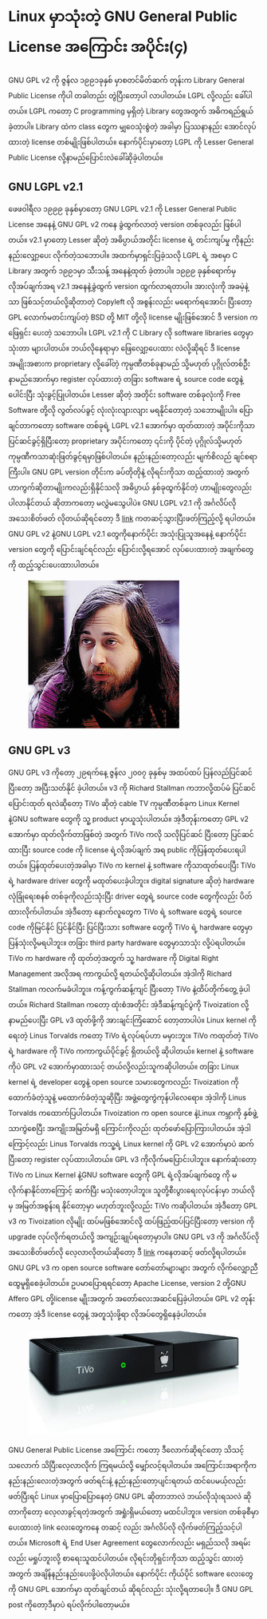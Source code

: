# Linux မှာသုံးတဲ့ GNU General Public License အကြောင်း အပိုင်း(၄)

GNU GPL v2 ကို ဇွန်လ ၁၉၉၁ခုနှစ် မှာစတင်မိတ်ဆက် တုန်းက Library General Public License ကိုပါ တခါတည်း တွဲပြီးတော့ပါ လာပါတယ်။ LGPL လို့လည်း ခေါ်ပါတယ်။ LGPL ကတော့ C programming မှရှိတဲ့ Library တွေအတွက် အဓိကရည်ရွယ် ခဲ့တာပါ။ Library ထဲက class တွေက မျှဝေသုံးစွဲတဲ့ အခါမှာ ပြဿနာနည်း အောင်လုပ်ထားတဲ့ license တစ်မျိုးဖြစ်ပါတယ်။ နောက်ပိုင်းမှာတော့ LGPL ကို Lesser General Public License လို့နာမည်ပြောင်းလဲခေါ်ဆိုခဲ့ပါတယ်။

## GNU LGPL v2.1

ဖေဖဝါရီလ ၁၉၉၉ ခုနှစ်မှာတော့ GNU LGPL v2.1 ကို Lesser General Public License အနေနဲ့ GNU GPL v2 ကနေ ခွဲထွက်လာတဲ့ version တစ်ခုလည်း ဖြစ်ပါတယ်။ v2.1 မှာတော့ Lesser ဆိုတဲ့ အဓိပ္ပာယ်အတိုင်း license ရဲ့ တင်းကျပ်မှု ကိုနည်းနည်းလျှော့ပေး လိုက်တဲ့သဘောပါ။ အထက်မှာရှင်းပြခဲ့သလို LGPL ရဲ့ အစမှာ C Library အတွက် ၁၉၉၁မှာ သီးသန့် အနေနဲ့ထုတ် ခဲ့တာပါ။ ၁၉၉၉ ခုနှစ်ရောက်မှ လိုအပ်ချက်အရ v2.1 အနေနဲ့ခွဲထွက် version ထွက်လာရတာပါ။ အားလုံးကို အခမဲ့နဲ့သာ ဖြစ်သင့်တယ်လို့ဆိုတာတဲ့ Copyleft လို အစွန်းလည်း မရောက်ရအောင်၊ ပြီးတော့ GPL လောက်မတင်းကျပ်တဲ့ BSD တို့ MIT တို့လို license မျိုးဖြစ်အောင် ဒီ version ကဖြေရှင်း ပေးတဲ့ သဘောပါ။ LGPL v2.1 ကို C Library လို software libraries တွေမှာသုံးတာ များပါတယ်။ ဘယ်လိုနေရာမှာ ဖြေလျှော့ပေးထား လဲလို့ဆိုရင် ဒီ license အမျိုးအစားက proprietary လို့ခေါ်တဲ့ ကုမ္ပဏီတစ်ခုနာမည် သို့မဟုတ် ပုဂ္ဂိုလ်တစ်ဦး နာမည်အောက်မှာ register လုပ်ထားတဲ့ တခြား software ရဲ့ source code တွေနဲ့ပေါင်းပြီး သုံးခွင့်ပြုပါတယ်။ Lesser ဆိုတဲ့ အတိုင်း software တစ်ခုလုံးကို Free Software တို့လို လွတ်လပ်ခွင့် လုံးလုံးလျားလျား မရနိုင်တော့တဲ့ သဘောမျိုးပါ။ ပြောချင်တာကတော့ software တစ်ခုရဲ့ LGPL v2.1 အောက်မှာ ထုတ်ထားတဲ့ အပိုင်းကိုသာ ပြင်ဆင်ခွင့်ရှိပြီးတော့ proprietary အပိုင်းကတော့ ၎င်းကို ပိုင်တဲ့ ပုဂ္ဂိုလ်သို့မဟုတ် ကုမ္ပဏီကသာဆုံးဖြတ်ခွင့်ရမှာဖြစ်ပါတယ်။ နည်းနည်းတော့လည်း မျက်စိလည် ချင်စရာကြီးပါ။ GNU GPL version တိုင်းက ခပ်တိုတိုနဲ့ လိုရင်းကိုသာ ထည့်ထားတဲ့ အတွက် ဟာကွက်ဆိုတာမျိုးကလည်းရှိနိုင်သလို အဓိပ္ပာယ် နှစ်ခုထွက်နိုင်တဲ့ ဟာမျိုးတွေလည်းပါလာနိုင်တယ် ဆိုတာကတော့ မလွှဲမသွေပါပဲ။ GNU LGPL v2.1 ကို အင်္ဂလိပ်လို အသေးစိတ်ဖတ် လိုတယ်ဆိုရင်တော့ ဒီ [link](https://www.gnu.org/licenses/old-licenses/lgpl-2.1-standalone.html) ကတဆင့်သွားပြီးဖတ်ကြည့်လို့ ရပါတယ်။ GNU GPL v2 နဲ့GNU LGPL v2.1 တွေကိုနောက်ပိုင်း အသုံးပြုသူအနေနဲ့ နောက်ပိုင်း version တွေကို ပြောင်းချင်ရင်လည်း ပြောင်းလို့ရအောင် လုပ်ပေးထားတဲ့ အချက်တွေကို ထည့်သွင်းပေးထားပါတယ်။

<figure><img src="../.gitbook/assets/Richard_Matthew_Stallman21 (1).jpeg" alt=""><figcaption></figcaption></figure>

## GNU GPL v3

GNU GPL v3 ကိုတော့ ၂၉ရက်နေ့ ဇွန်လ ၂၀၀၇ ခုနှစ်မှ အထပ်ထပ် ပြန်လည်ပြင်ဆင် ပြီးတော့ အပြီးသတ်နိုင် ခဲ့ပါတယ်။ v3 ကို Richard Stallman ကဘာလို့ထပ်မံ ပြင်ဆင်ပြောင်းထုတ် ရလဲဆိုတော့ TiVo ဆိုတဲ့ cable TV ကုမ္ပဏီတစ်ခုက Linux Kernel နဲ့GNU software တွေကို သူ့ product မှာယူသုံးပါတယ်။ အဲ့ဒီတုန်းကတော့ GPL v2 အောက်မှာ ထုတ်လိုက်တာဖြစ်တဲ့ အတွက် TiVo ကလို သလိုပြင်ဆင် ပြီးတော့ ပြင်ဆင်ထားပြီး source code ကို license ရဲ့လိုအပ်ချက် အရ public ကိုပြန်ထုတ်ပေးရပါတယ်။ ပြန်ထုတ်ပေးတဲ့အခါမှာ TiVo က kernel နဲ့ software ကိုသာထုတ်ပေးပြီး TiVo ရဲ့ hardware driver တွေကို မထုတ်ပေးခဲ့ပါဘူး။ digital signature ဆိုတဲ့ hardware လုံခြုံရေးစနစ် တစ်ခုကိုလည်းသုံးပြီး driver တွေရဲ့ source code တွေကိုလည်း ပိတ်ထားလိုက်ပါတယ်။ အဲ့ဒီတော့ နောက်လူတွေက TiVo ရဲ့ software တွေရဲ့ source code ကိုမြင်နိုင် ပြင်နိုင်ပြီး ပြင်ပြီးသား software တွေကို TiVo ရဲ့ hardware တွေမှာ ပြန်သုံးလို့မရပါဘူး။ တခြား third party hardware တွေမှာသာသုံး လို့ပဲရပါတယ်။ TiVo က hardware ကို ထုတ်တဲ့အတွက် သူ့ hardware ကို Digital Right Management အလိုအရ ကာကွယ်လို့ ရတယ်လို့ဆိုပါတယ်။ အဲ့ဒါကို Richard Stallman ကလက်မခံပါဘူး။ ကန့်ကွက်ဆန့်ကျင် ပြီးတော့ TiVo နဲ့ထိပ်တိုက်တွေ့ ခဲ့ပါတယ်။ Richard Stallman ကတော့ ထုံးစံအတိုင်း အဲ့ဒီဆန့်ကျင်ပွဲကို Tivoization လို့နာမည်ပေးပြီး GPL v3 ထုတ်ဖို့ကို အားချင်းကြံဆောင် တော့တာပါပဲ။ Linux kernel ကိုရေးတဲ့ Linus Torvalds ကတော့ TiVo ရဲ့လုပ်ရပ်ဟာ မမှားဘူး။ TiVo ကထုတ်တဲ့ TiVo ရဲ့ hardware ကို TiVo ကကာကွယ်ပိုင်ခွင့် ရှိတယ်လို့ ဆိုပါတယ်။ kernel နဲ့ software ကိုပဲ GPL v2 အောက်မှာထားသင့် တယ်လို့လည်းသူကဆိုပါတယ်။ တခြား Linux kernel ရဲ့ developer တွေနဲ့ open source သမားတွေကလည်း Tivoization ကိုထောက်ခံတဲ့သူနဲ့ မထောက်ခံတဲ့သူဆိုပြီး အဖွဲ့တွေကွဲကုန်ပါလေရော။ အဲ့ဒါကို Linus Torvalds ကထောက်ပြပါတယ်။ Tivoization က open source နဲ့Linux ကမ္ဘာကို နှစ်ဖွဲ့သာကွဲစေပြီး အကျိုးအမြတ်မရှိ ကြောင်းကိုလည်း ထုတ်ဖော်ပြောကြားပါတယ်။ အဲ့ဒါကြောင့်လည်း Linus Torvalds ကသူ့ရဲ့ Linux kernel ကို GPL v2 အောက်မှာပဲ ဆက်ပြီးတော့ register လုပ်ထားပါတယ်။ GPL v3 ကိုလိုက်မပြောင်းပါဘူး။ နောက်ဆုံးတော့ TiVo က Linux Kernel နဲ့GNU software တွေကို GPL ရဲ့လိုအပ်ချက်တွေ ကို မလိုက်နာနိုင်တာကြောင့် ဆက်ပြီး မသုံးတော့ပါဘူး။ သူတို့စီးပွားရေးလုပ်ငန်းမှာ ဘယ်လိုမှ အမြတ်အစွန်းရ နိုင်တော့မှာ မဟုတ်ဘူးလို့လည်း TiVo ကဆိုပါတယ်။ အဲ့ဒီတော့ GPL v3 က Tivoization လိုမျိုး ထပ်မဖြစ်အောင်လို့ ထပ်ဖြည့်ထပ်ပြင်ပြီးတော့ version ကို upgrade လုပ်လိုက်ရတယ်လို့ အကျဉ်းချုပ်ရတော့မှာပါ။ GNU GPL v3 ကို အင်္ဂလိပ်လို အသေးစိတ်ဖတ်လို လေ့လာလိုတယ်ဆိုတော့ ဒီ [link](https://www.gnu.org/licenses/gpl-3.0-standalone.html) ကနေတဆင့် ဖတ်လို့ရပါတယ်။ GNU GPL v3 က open source software တော်တော်များများ အတွက် လိုက်လျှောညီထွေမူရှိစေခဲ့ပါတယ်။ ဥပမာပြောရရင်တော့ Apache License, version 2 တို့GNU Affero GPL တို့license မျိုးအတွက် အတော်လေးအဆင်ပြေခဲ့ပါတယ်။ GPL v2 တုန်းကတော့ အဲ့ဒီ license တွေနဲ့ အတူသုံးဖို့ရာ လိုအပ်တွေရှိနေခဲ့ပါတယ်။

<figure><img src="../.gitbook/assets/tivo-preview.jpg" alt=""><figcaption></figcaption></figure>

GNU General Public License အကြောင်း ကတော့ ဒီလောက်ဆိုရင်တော့ သိသင့်သလောက် သိပြီးလေ့လာလိုက် ကြရမယ်လို့ မျှော်လင့်ရပါတယ်။ အကြောင်းအရာကိုက နည်းနည်းလေးတဲ့အတွက် ဖတ်ရင်းနဲ့ နည်းနည်းတော့ပျင်းရတယ် ထင်ပေမယ့်လည်း ဖတ်ပြီးရင် Linux မှာပြောပြောနေတဲ့ GNU GPL ဆိုတာဘာလဲ ဘယ်လိုသုံးရသလဲ ဆိုတာကိုတော့ လေ့လာခွင့်ရတဲ့အတွက် အရှုံးရှိမယ်တော့ မထင်ပါဘူး။ version တစ်ခုစီမှာ ပေးထားတဲ့ link လေးတွေကနေ တဆင့် လည်း အင်္ဂလိပ်လို လိုက်ဖတ်ကြည့်သင့်ပါတယ်။ Microsoft ရဲ့ End User Agreement တွေလောက်လည်း မရှည်သလို အရမ်းလည်း မရှုပ်ဘူးလို့ စာရေးသူထင်ပါတယ်။ လိုရင်းတိုရှင်းကိုသာ ထည့်သွင်း ထားတဲ့အတွက် အချိန်နည်းနည်းပေးဖို့ပဲလိုပါတယ်။ နောက်ပိုင်း ကိုယ်ပိုင် software လေးတွေကို GNU GPL အောက်မှာ ထုတ်ချင်တယ် ဆိုရင်လည်း သုံးလို့ရတာပေါ့။ ဒီ GNU GPL post ကိုတော့ဒီမှာပဲ ရပ်လိုက်ပါတော့မယ်။
